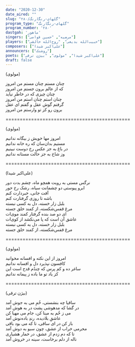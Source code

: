 ```yaml
---
date: "2020-12-30"
date_aired: ""
slug: "گلهای-رنگارنگ/۲۸۰"
program_type: "گلهای-رنگارنگ"
program_number: '۲۸۰'
dastgah: 'ماهور'
singers: ["مرضیه", "حسین قوامی"]
players: ["حبیب‌الله بدیعی", "روح‌الله خالقی"]
composers: ["علی‌اکبر شیدا"]
announcers: ["روشنک"]
poets: ["علی‌اکبر شیدا", "مولوی", "بیژن ترقی"]
draft: false
---
```


(مولوی)  

چنان مستم چنان مستم من امروز  
که از عالم برون جستم من امروز  
چنان چیزی که در خاطر نیاید  
چنان استم چنان استم من امروز  
گرفتم گوش عقل و گفتم ای عقل  
برون رو کز تو وارستم من امروز  

============================================  

(مولوی)  

امروز مها خویش ز بیگانه ندانیم  
مستیم بدان‌سان که ره خانه ندانیم  
در باغ به جز عکس رخ دوست نبینیم  
وز شاخ به جز حالت مستانه ندانیم  

============================================  

(علی‌اکبر شیدا)  

نرگس مستی به رویت همچو ماه، چشم بدت دور  
ابرو پیوستی دو چشمانت سیاه، رشک رخ حور  
آفت جانی، خبردارت كنم  
باشه تا روزی گرفتارت كنم  
بلبل زار خسته، دل به کسی نبسته  
مرغ قفس‌شکسته، از کمند خلق جسته  
ای دو صد بنده گرفتار کمند موی‌ات  
عاشق آن است که پا می‌نکشد از کوی‌ات  
بلبل زار خسته، دل به کسی نبسته  
مرغ قفس‌شکسته، از کمند خلق جسته  

============================================  

(مولوی)  

امروز از این نکته و افسانه مخوانید  
کافسون نپذیرد دل و افسانه ندانیم  
ساغر ده و کم پرس که چندُم قدح است این  
کز یاد تو ما باده ز پیمانه ندانیم  

============================================  

(بیژن ترقی)  

ساقیا چه بنشستی، خُمِ می به جوش آمد  
در گشا که مدهوشی پشت در به هوش آمد  
می ز خُم به مینا کن، جام می مهیا کن  
عاشقِ بلادیده، رندِ باده‌نوش آمد  
باز کن در ای ساقی، تا که می بود باقی  
محرمی خراب از عشق، چون سبو به دوش آمد  
تا که دم زدم از عشق، در خمار هشیاری  
ناله از دلم برخاست، سینه در خروش آمد  
